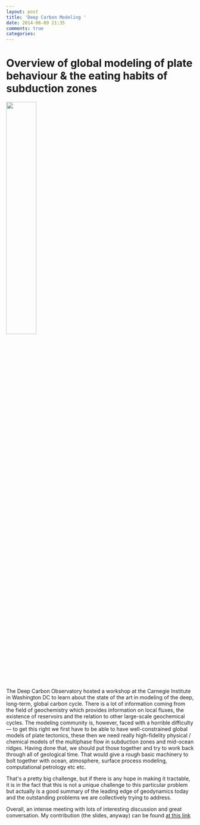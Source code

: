 ```yaml
---
layout: post
title: 'Deep Carbon Modeling '
date: 2014-06-09 21:35
comments: true
categories: 
---
```

# Overview of global modeling of plate behaviour & the eating habits of subduction zones

<img class="right" src="http://user-image.logdown.io/user/7331/blog/7268/post/205529/P4k6RvMITIGCPOzTPsh8_SampleImage.png" width="40%">

The Deep Carbon Observatory hosted a workshop at the Carnegie Institute in Washington DC to learn about the state of the art in modeling of the deep, long-term, global carbon cycle. There is a lot of information coming from the field of geochemistry which provides information on local fluxes, the existence of reservoirs and the relation to other large-scale geochemical cycles. The modeling community is, however, faced with a horrible difficulty — to get this right we first have to be able to have well-constrained global models of plate tectonics, these then we need really high-fidelity physical / chemical models of the multiphase flow in subduction zones and mid-ocean ridges. Having done that, we should put those together and try to work back through all of geological time. That would give a rough basic machinery to bolt together with ocean, atmosphere, surface process modeling, computational petrology etc etc. 

That's a pretty big challenge, but if there is any hope in making it tractable, it is in the fact that this is not a unique challenge to this particular problem but actually is a good summary of the leading edge of geodynamics today and the outstanding problems we are collectively trying to address. 

Overall, an intense meeting with lots of interesting discussion and great conversation. My contribution (the slides, anyway) can be found [at this link](https://www.dropbox.com/s/680da6e6xtys8za/SubductionAppetite-Z.pdf)